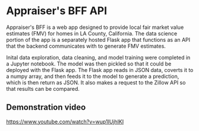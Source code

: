 # Appraiser's BFF API

Appraiser's BFF is a web app designed to provide local fair market value estimates (FMV) for homes in LA County, California. The data science portion of the app is a separately hosted Flask app that functions as an API that the backend communicates with to generate FMV estimates. 

Inital data exploration, data cleaning, and model training were completed in a Jupyter notebook. The model was then pickled so that it could be deployed with the Flask app. The Flask app reads in JSON data, coverts it to a numpy array, and then feeds it to the model to generate a prediction, which is then return as JSON. It also makes a request to the Zillow API so that results can be compared.

## Demonstration video
https://www.youtube.com/watch?v=wup1IUjhlKI
